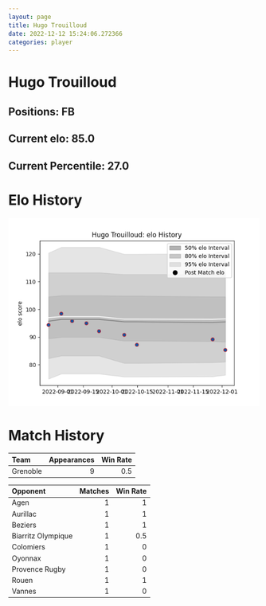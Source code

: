 ```yaml
---  
layout: page  
title: Hugo Trouilloud  
date: 2022-12-12 15:24:06.272366  
categories: player  
---
```

# Hugo Trouilloud

## Positions: FB

## Current elo: 85.0

## Current Percentile: 27.0

# Elo History


![elo history](history_HugoTrouilloud.png)
# Match History


| Team     |   Appearances |   Win Rate |
|:---------|--------------:|-----------:|
| Grenoble |             9 |        0.5 |

| Opponent           |   Matches |   Win Rate |
|:-------------------|----------:|-----------:|
| Agen               |         1 |        1   |
| Aurillac           |         1 |        1   |
| Beziers            |         1 |        1   |
| Biarritz Olympique |         1 |        0.5 |
| Colomiers          |         1 |        0   |
| Oyonnax            |         1 |        0   |
| Provence Rugby     |         1 |        0   |
| Rouen              |         1 |        1   |
| Vannes             |         1 |        0   |